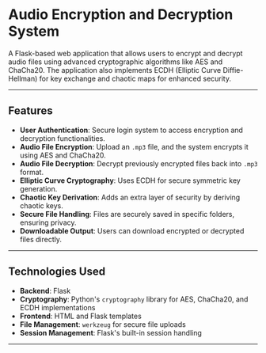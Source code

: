 # Audio Encryption and Decryption System

A Flask-based web application that allows users to encrypt and decrypt audio files using advanced cryptographic algorithms like AES and ChaCha20. The application also implements ECDH (Elliptic Curve Diffie-Hellman) for key exchange and chaotic maps for enhanced security.

---

## Features

- **User Authentication**: Secure login system to access encryption and decryption functionalities.
- **Audio File Encryption**: Upload an `.mp3` file, and the system encrypts it using AES and ChaCha20.
- **Audio File Decryption**: Decrypt previously encrypted files back into `.mp3` format.
- **Elliptic Curve Cryptography**: Uses ECDH for secure symmetric key generation.
- **Chaotic Key Derivation**: Adds an extra layer of security by deriving chaotic keys.
- **Secure File Handling**: Files are securely saved in specific folders, ensuring privacy.
- **Downloadable Output**: Users can download encrypted or decrypted files directly.

---

## Technologies Used

- **Backend**: Flask
- **Cryptography**: Python's `cryptography` library for AES, ChaCha20, and ECDH implementations
- **Frontend**: HTML and Flask templates
- **File Management**: `werkzeug` for secure file uploads
- **Session Management**: Flask's built-in session handling

---
